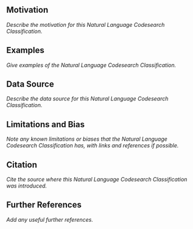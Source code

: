 ## Motivation
*Describe the motivation for this Natural Language Codesearch Classification.*

## Examples
*Give examples of the Natural Language Codesearch Classification.*

## Data Source
*Describe the data source for this Natural Language Codesearch Classification.*

## Limitations and Bias
*Note any known limitations or biases that the Natural Language Codesearch Classification has, with links and references if possible.*

## Citation
*Cite the source where this Natural Language Codesearch Classification was introduced.*

## Further References
*Add any useful further references.*